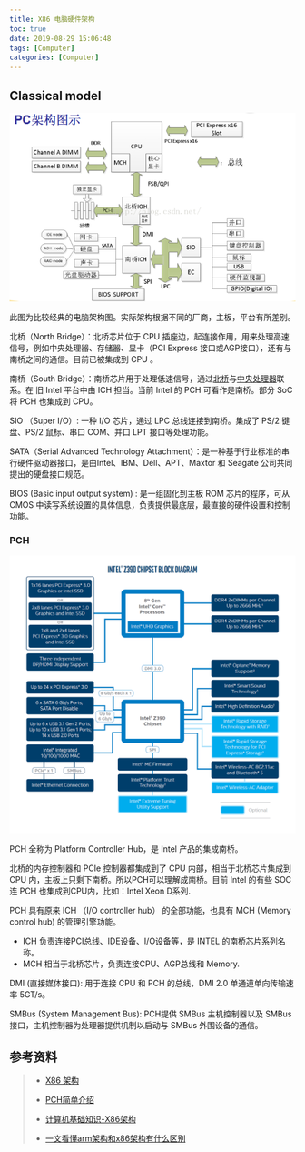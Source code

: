 ```yaml
---
title: X86 电脑硬件架构
toc: true
date: 2019-08-29 15:06:48
tags: [Computer]
categories: [Computer]
---
```




<!--more-->

## Classical model

![PC 架构图示](structure-of-computer/PC.架构图示.png)

此图为比较经典的电脑架构图。实际架构根据不同的厂商，主板，平台有所差别。

北桥（North Bridge）：北桥芯片位于 CPU 插座边，起连接作用，用来处理高速信号，例如中央处理器、存储器、显卡（PCI Express 接口或AGP接口），还有与南桥之间的通信。目前已被集成到 CPU 。

南桥（South Bridge）：南桥芯片用于处理低速信号，通过[北桥](https://zh.wikipedia.org/wiki/北桥)与[中央处理器](https://zh.wikipedia.org/wiki/中央處理器)联系。在 旧 Intel 平台中由 ICH 担当。当前 Intel 的 PCH 可看作是南桥。部分 SoC 将 PCH 也集成到 CPU。

SIO （Super I/O）: 一种 I/O 芯片，通过 LPC 总线连接到南桥。集成了 PS/2 键盘、PS/2 鼠标、串口 COM、并口 LPT 接口等处理功能。

SATA（Serial Advanced Technology Attachment）：是一种基于行业标准的串行硬件驱动器接口，是由Intel、IBM、Dell、APT、Maxtor 和 Seagate 公司共同提出的硬盘接口规范。

BIOS (Basic input output system) : 是一组固化到主板 ROM 芯片的程序，可从 CMOS 中读写系统设置的具体信息，负责提供最底层，最直接的硬件设置和控制功能。

### PCH

 ![Intel Z390 Chipset BLOCK DIAGRAM](structure-of-computer/Intel.Z390.Chipset.BLOCK.DIAGRAM.png)

PCH 全称为 Platform Controller Hub，是 Intel 产品的集成南桥。

北桥的内存控制器和 PCIe 控制器都集成到了 CPU 内部，相当于北桥芯片集成到 CPU 内，主板上只剩下南桥。所以PCH可以理解成南桥。目前 Intel 的有些 SOC 连 PCH 也集成到CPU内，比如：Intel Xeon D系列.

PCH 具有原来 ICH （I/O controller hub） 的全部功能，也具有 MCH (Memory control hub) 的管理引擎功能。

- ICH 负责连接PCI总线、IDE设备、I/O设备等，是 INTEL 的南桥芯片系列名称。
- MCH 相当于北桥芯片，负责连接CPU、AGP总线和 Memory.

DMI (直接媒体接口): 用于连接 CPU 和 PCH 的总线，DMI 2.0 单通道单向传输速率 5GT/s。

SMBus (System Management Bus): PCH提供 SMBus 主机控制器以及 SMBus 接口，主机控制器为处理器提供机制以启动与 SMBus 外围设备的通信。

## 参考资料

> - [X86 架构](https://blog.csdn.net/vito_bin/article/details/52748429)
>
> -  [PCH简单介绍](http://blog.sina.com.cn/s/blog_b44234b70102y1da.html)
>
> - [计算机基础知识-X86架构](https://wenku.baidu.com/view/f8859804f4335a8102d276a20029bd64793e625d.html)
>
> - [一文看懂arm架构和x86架构有什么区别](http://m.elecfans.com/article/678193.html)

